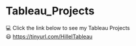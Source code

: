 # Tableau_Projects 
:computer: Click the link below to see my Tableau Projects<br>
:smiley: https://tinyurl.com/HillelTableau
